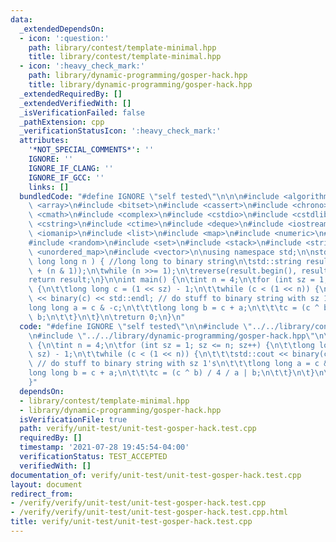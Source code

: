 ```yaml
---
data:
  _extendedDependsOn:
  - icon: ':question:'
    path: library/contest/template-minimal.hpp
    title: library/contest/template-minimal.hpp
  - icon: ':heavy_check_mark:'
    path: library/dynamic-programming/gosper-hack.hpp
    title: library/dynamic-programming/gosper-hack.hpp
  _extendedRequiredBy: []
  _extendedVerifiedWith: []
  _isVerificationFailed: false
  _pathExtension: cpp
  _verificationStatusIcon: ':heavy_check_mark:'
  attributes:
    '*NOT_SPECIAL_COMMENTS*': ''
    IGNORE: ''
    IGNORE_IF_CLANG: ''
    IGNORE_IF_GCC: ''
    links: []
  bundledCode: "#define IGNORE \"self tested\"\n\n\n#include <algorithm>\n#include\
    \ <array>\n#include <bitset>\n#include <cassert>\n#include <chrono>\n#include\
    \ <cmath>\n#include <complex>\n#include <cstdio>\n#include <cstdlib>\n#include\
    \ <cstring>\n#include <ctime>\n#include <deque>\n#include <iostream>\n#include\
    \ <iomanip>\n#include <list>\n#include <map>\n#include <numeric>\n#include <queue>\n\
    #include <random>\n#include <set>\n#include <stack>\n#include <string>\n#include\
    \ <unordered_map>\n#include <vector>\n\nusing namespace std;\n\nstd::string binary(unsigned\
    \ long long n ) { //long long to binary string\n\tstd::string result;\n\tdo result.push_back('0'\
    \ + (n & 1));\n\twhile (n >>= 1);\n\treverse(result.begin(), result.end());\n\t\
    return result;\n}\n\nint main() {\n\tint n = 4;\n\tfor (int sz = 1; sz <= n; sz++)\
    \ {\n\t\tlong long c = (1 << sz) - 1;\n\t\twhile (c < (1 << n)) {\n\t\t\tstd::cout\
    \ << binary(c) << std::endl; // do stuff to binary string with sz 1's\n\t\t\t\
    long long a = c & -c;\n\t\t\tlong long b = c + a;\n\t\t\tc = (c ^ b) / 4 / a |\
    \ b;\n\t\t}\n\t}\n\treturn 0;\n}\n"
  code: "#define IGNORE \"self tested\"\n\n#include \"../../library/contest/template-minimal.hpp\"\
    \n#include \"../../library/dynamic-programming/gosper-hack.hpp\"\n\nint main()\
    \ {\n\tint n = 4;\n\tfor (int sz = 1; sz <= n; sz++) {\n\t\tlong long c = (1 <<\
    \ sz) - 1;\n\t\twhile (c < (1 << n)) {\n\t\t\tstd::cout << binary(c) << std::endl;\
    \ // do stuff to binary string with sz 1's\n\t\t\tlong long a = c & -c;\n\t\t\t\
    long long b = c + a;\n\t\t\tc = (c ^ b) / 4 / a | b;\n\t\t}\n\t}\n\treturn 0;\n\
    }"
  dependsOn:
  - library/contest/template-minimal.hpp
  - library/dynamic-programming/gosper-hack.hpp
  isVerificationFile: true
  path: verify/unit-test/unit-test-gosper-hack.test.cpp
  requiredBy: []
  timestamp: '2021-07-28 19:45:54-04:00'
  verificationStatus: TEST_ACCEPTED
  verifiedWith: []
documentation_of: verify/unit-test/unit-test-gosper-hack.test.cpp
layout: document
redirect_from:
- /verify/verify/unit-test/unit-test-gosper-hack.test.cpp
- /verify/verify/unit-test/unit-test-gosper-hack.test.cpp.html
title: verify/unit-test/unit-test-gosper-hack.test.cpp
---
```

